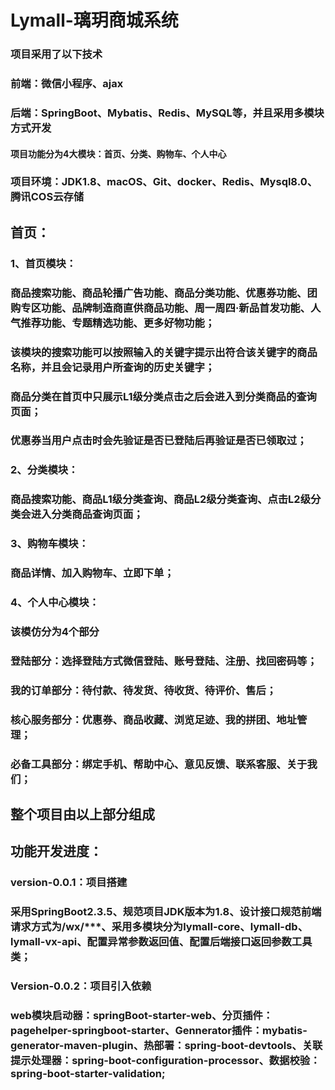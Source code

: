 # Lymall-璃玥商城系统

### **项目采用了以下技术**

### **前端：微信小程序、ajax**

### **后端：SpringBoot、Mybatis、Redis、MySQL等，并且采用多模块方式开发**

#### **项目功能分为4大模块：首页、分类、购物车、个人中心**

### **项目环境：JDK1.8、macOS、Git、docker、Redis、Mysql8.0、腾讯COS云存储**

## **首页**：

### 1、首页模块： 

### 商品搜索功能、商品轮播广告功能、商品分类功能、优惠券功能、团购专区功能、品牌制造商直供商品功能、周一周四·新品首发功能、人气推荐功能、专题精选功能、更多好物功能；

### 该模块的搜索功能可以按照输入的关键字提示出符合该关键字的商品名称，并且会记录用户所查询的历史关键字；

### 商品分类在首页中只展示L1级分类点击之后会进入到分类商品的查询页面；

### 优惠券当用户点击时会先验证是否已登陆后再验证是否已领取过；

### 2、分类模块：

### **商品搜索功能、商品L1级分类查询、商品L2级分类查询、点击L2级分类会进入分类商品查询页面；**

### 3、购物车模块：

### **商品详情、加入购物车、立即下单；**

### 4、个人中心模块：

### **该模仿分为4个部分**

### **登陆部分：选择登陆方式微信登陆、账号登陆、注册、找回密码等；**

### **我的订单部分：待付款、待发货、待收货、待评价、售后；**

### **核心服务部分：优惠券、商品收藏、浏览足迹、我的拼团、地址管理；**

### **必备工具部分：绑定手机、帮助中心、意见反馈、联系客服、关于我们；**

## **整个项目由以上部分组成**





## 功能开发进度：

### version-0.0.1：项目搭建

### 采用SpringBoot2.3.5、规范项目JDK版本为1.8、设计接口规范前端请求方式为/wx/***、采用多模块分为lymall-core、lymall-db、lymall-vx-api、配置异常参数返回值、配置后端接口返回参数工具类；

### Version-0.0.2：项目引入依赖

### web模块启动器：springBoot-starter-web、分页插件：pagehelper-springboot-starter、Gennerator插件：mybatis-generator-maven-plugin、热部署：spring-boot-devtools、关联提示处理器：spring-boot-configuration-processor、数据校验：spring-boot-starter-validation;
